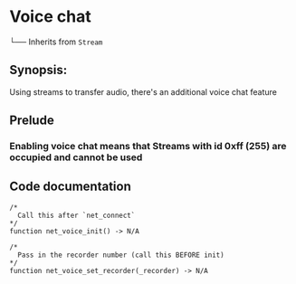 # Voice chat
└── Inherits from `Stream`
## Synopsis:
Using streams to transfer audio, there's an additional voice chat feature
## Prelude
### Enabling voice chat means that Streams with id 0xff (255) are occupied and cannot be used
## Code documentation
```gml
/*
  Call this after `net_connect`
*/
function net_voice_init() -> N/A
```
```gml
/*
  Pass in the recorder number (call this BEFORE init)
*/
function net_voice_set_recorder(_recorder) -> N/A
```